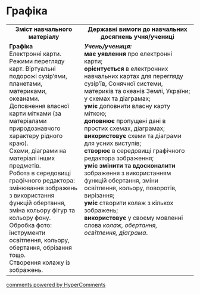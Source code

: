 <div id="hypercomments_widget" class="js-hypercomments-widget invisible"></div>

Графіка
=============================================

<table>
  <tr>
    <td width="40%" align="center"><b>Зміст навчального матеріалу<b></td>
    <td width="60%" align="center"><b>Державні вимоги до навчальних досягнень учня/учениці</b></td>
  </tr>
  <tr>
    <td width="40%" style="vertical-align:top !important;">
    <b>Графіка</b><br>
Електронні карти. Режими перегляду карт. Віртуальні подорожі сузір’ями, планетами, материками, океанами. <br>
Доповнення власної карти мітками (за матеріалами природознавчого характеру рідного краю).<br>
Схеми, діаграми на матеріалі інших предметів.<br>
Робота в середовищі графічного редактора: змінювання зображень з використання функцій обертання, зміна кольору фігур та кольору фону. <br>
Обробка фото: інструменти освітлення, кольору, обертання, обрізання тощо.<br>
Створення колажу із зображень.<br>
    </td>
    <td width="60%" style="vertical-align:top !important;">
    <i><b>Учень/учениця:</b></i><br>
<b>має уявлення</b> про  електронні карти;<br>
<b>орієнтується</b> в електронних навчальних картах для перегляду сузір’їв, Сонячної системи, материків та океанів Землі, України; у схемах та діаграмах; <br>
<b>уміє</b> доповнити власну карту міткою;<br>
<b>доповнює</b> пропущені дані в простих схемах, діаграмах;<br>
<b>використовує</b> схеми та діаграми для усних виступів;<br>
<b>створює</b> в середовищі графічного редактора зображення; <br>
<b>уміє змінити та вдосконалити</b> зображення з використанням функцій обертання, зміни освітлення, кольору, поворотів, вирізання;<br>
<b>уміє</b> створити колаж з кількох зображень;<br>
<b>використовує</b> у своєму мовленні слова <i>колаж, обертання, освітлення, діаграма</i>.<br></td>
  </tr>
</table>

<div class="js-hypercomments-container">
<a href="http://hypercomments.com" class="hc-link" title="comments widget">comments powered by HyperComments</a>
</div>